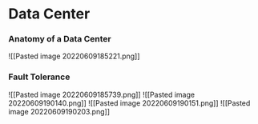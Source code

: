 # Data Center
### Anatomy of a Data Center
![[Pasted image 20220609185221.png]]

### Fault Tolerance
![[Pasted image 20220609185739.png]]
![[Pasted image 20220609190140.png]]
![[Pasted image 20220609190151.png]]
![[Pasted image 20220609190203.png]]
